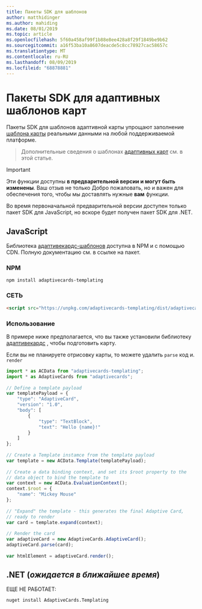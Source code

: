 ```yaml
---
title: Пакеты SDK для шаблонов
author: matthidinger
ms.author: mahiding
ms.date: 08/01/2019
ms.topic: article
ms.openlocfilehash: 5f60a458af99f1b88e8ee428a8f29f1849be9b62
ms.sourcegitcommit: a16f53ba10a8607deacde5c8cc78927cac58657c
ms.translationtype: MT
ms.contentlocale: ru-RU
ms.lasthandoff: 08/09/2019
ms.locfileid: "68878881"
---
```

# <a name="adaptive-card-templating-sdks"></a>Пакеты SDK для адаптивных шаблонов карт

Пакеты SDK для шаблонов адаптивной карты упрощают заполнение [шаблона карты](language.md) реальными данными на любой поддерживаемой платформе.

> Дополнительные сведения о шаблонах [адаптивных карт](index.md) см. в этой статье.

> [!IMPORTANT] 
> 
> Эти функции доступны **в предварительной версии и могут быть изменены**. Ваш отзыв не только Добро пожаловать, но и важен для обеспечения того, чтобы мы доставлять нужные **вам** функции.
> 
> Во время первоначальной предварительной версии доступен только пакет SDK для JavaScript, но вскоре будет получен пакет SDK для .NET.

## <a name="javascript"></a>JavaScript

Библиотека [адаптивекардс-шаблонов](https://www.npmjs.com/package/adaptivecards-templating) доступна в NPM и с помощью CDN. Полную документацию см. в ссылке на пакет.

### <a name="npm"></a>NPM

```console
npm install adaptivecards-templating
```

### <a name="cdn"></a>СЕТЬ

```html
<script src="https://unpkg.com/adaptivecards-templating/dist/adaptivecards-templating.min.js"></script>
``` 

### <a name="usage"></a>Использование

В примере ниже предполагается, что вы также установили библиотеку [адаптивекардс](https://www.npmjs.com/package/adaptivecards) , чтобы подготовить карту. 

Если вы не планируете отрисовку карты, то можете удалить `parse` код и. `render` 

```js
import * as ACData from "adaptivecards-templating";
import * as AdaptiveCards from "adaptivecards";
 
// Define a template payload
var templatePayload = {
    "type": "AdaptiveCard",
    "version": "1.0",
    "body": [
        {
            "type": "TextBlock",
            "text": "Hello {name}!"
        }
    ]
};
 
// Create a Template instamce from the template payload
var template = new ACData.Template(templatePayload);
 
// Create a data binding context, and set its $root property to the
// data object to bind the template to
var context = new ACData.EvaluationContext();
context.$root = {
    "name": "Mickey Mouse"
};
 
// "Expand" the template - this generates the final Adaptive Card,
// ready to render
var card = template.expand(context);
 
// Render the card
var adaptiveCard = new AdaptiveCards.AdaptiveCard();
adaptiveCard.parse(card);
 
var htmlElement = adaptiveCard.render();
```

## <a name="net-coming-soon"></a>.NET (*ожидается в ближайшее время*)

ЕЩЕ НЕ РАБОТАЕТ: 

```console
nuget install AdaptiveCards.Templating
```
